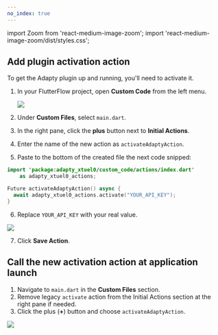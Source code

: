 ```yaml
---
no_index: true 
---
```


import Zoom from 'react-medium-image-zoom';
import 'react-medium-image-zoom/dist/styles.css';

## Add plugin activation action

To get the Adapty plugin up and running, you'll need to activate it.

1. In your FlutterFlow project, open **Custom Code** from the left menu.

   <Zoom>
     <img src={require('../FF_img/custom_code.webp').default}
     style={{
       border: '1px solid #727272', /* border width and color */
       width: '700px', /* image width */
       display: 'block', /* for alignment */
       margin: '0 auto' /* center alignment */
     }}
   />
   </Zoom>

2. Under **Custom Files**, select `main.dart`.

3. In the right pane, click the **plus** button next to **Initial Actions**.

   <!--- <Zoom>
     <img src={require('../FF_img/activate.webp').default}
     style={{
       border: '1px solid #727272', /* border width and color */
       width: '700px', /* image width */
       display: 'block', /* for alignment */
       margin: '0 auto' /* center alignment */
     }}
   />
   </Zoom> --->

4. Enter the name of the new action as `activateAdaptyAction`.

5. Paste to the bottom of the created file the next code snipped:

```swift
import 'package:adapty_xtuel0/custom_code/actions/index.dart'
    as adapty_xtuel0_actions;

Future activateAdaptyAction() async {
  await adapty_xtuel0_actions.activate("YOUR_API_KEY");
}
```

6. Replace `YOUR_API_KEY` with your real value.

<Zoom>
  <img src={require('../FF_img/add-activateAdaptyAction.webp').default}
  style={{
    border: 'none', /* border width and color */
    width: '700px', /* image width */
    display: 'block', /* for alignment */
    margin: '0 auto' /* center alignment */
  }}
/>
</Zoom>

7. Click **Save Action**.

## Call the new activation action at application launch

1. Navigate to `main.dart` in the **Custom Files** section.
2. Remove legacy `activate` action from the Initial Actions section at the right pane if needed.
3. Click the plus (**+**) button and choose `activateAdaptyAction`.

<Zoom>
  <img src={require('../FF_img/update-activation.webp').default}
  style={{
    border: 'none', /* border width and color */
    width: '700px', /* image width */
    display: 'block', /* for alignment */
    margin: '0 auto' /* center alignment */
  }}
/>
</Zoom>